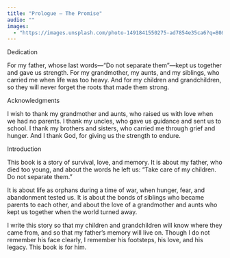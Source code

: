 ```yaml
---
title: "Prologue — The Promise"
audio: ""
images:
  - "https://images.unsplash.com/photo-1491841550275-ad7854e35ca6?q=80&w=1600&auto=format&fit=crop"
---
```


Dedication

For my father, whose last words—“Do not separate them”—kept us together and gave us strength. For my grandmother, my aunts, and my siblings, who carried me when life was too heavy. And for my children and grandchildren, so they will never forget the roots that made them strong.

Acknowledgments

I wish to thank my grandmother and aunts, who raised us with love when we had no parents. I thank my uncles, who gave us guidance and sent us to school. I thank my brothers and sisters, who carried me through grief and hunger. And I thank God, for giving us the strength to endure.

Introduction

This book is a story of survival, love, and memory. It is about my father, who died too young, and about the words he left us: “Take care of my children. Do not separate them.”

It is about life as orphans during a time of war, when hunger, fear, and abandonment tested us. It is about the bonds of siblings who became parents to each other, and about the love of a grandmother and aunts who kept us together when the world turned away.

I write this story so that my children and grandchildren will know where they came from, and so that my father’s memory will live on. Though I do not remember his face clearly, I remember his footsteps, his love, and his legacy. This book is for him.